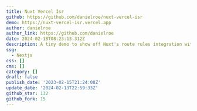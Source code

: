 ```yaml
---
title: Nuxt Vercel Isr
github: https://github.com/danielroe/nuxt-vercel-isr
demo: https://nuxt-vercel-isr.vercel.app
author: danielroe
author_link: https://github.com/danielroe
date: 2024-02-18T08:23:13.312Z
description: A tiny demo to show off Nuxt's route rules integration with Vercel.
ssg:
  - Nextjs
css: []
cms: []
category: []
draft: false
publish_date: '2023-02-15T21:24:08Z'
update_date: '2024-02-13T22:59:33Z'
github_star: 132
github_fork: 15
---
```

